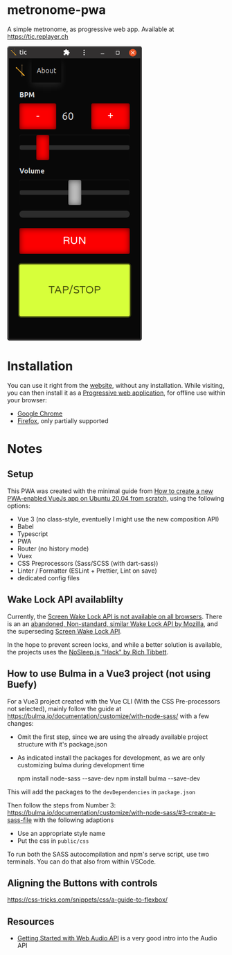 # metronome-pwa

A simple metronome, as progressive web app. Available at https://tic.replayer.ch

![tic (metronome) main screen](/public/img/screenshot.png)

# Installation

You can use it right from the [website](https://tic.replayer.ch), without any installation. While visiting, you can then install it as a [Progressive web application](https://en.wikipedia.org/wiki/Progressive_web_application), for offline use within your browser:

-   [Google Chrome](https://support.google.com/chrome/answer/9658361)
-   [Firefox](https://www.thurrott.com/cloud/web-browsers/mozilla-firefox/246716/firefox-85-is-here-but-mozilla-is-killing-pwa-features), only partially supported

# Notes

## Setup

This PWA was created with the minimal guide from [How to create a new PWA-enabled VueJs app on Ubuntu 20.04 from scratch](https://qrys.ch/how-to-create-a-new-pwa-enabled-vuejs-app-on-ubuntu-20-04/), using the following options:

-   Vue 3 (no class-style, eventuelly I might use the new composition API)
-   Babel
-   Typescript
-   PWA
-   Router (no history mode)
-   Vuex
-   CSS Preprocessors (Sass/SCSS (with dart-sass))
-   Linter / Formatter (ESLint + Prettier, Lint on save)
-   dedicated config files

## Wake Lock API availablilty

Currently, the [Screen Wake Lock API is not available on all browsers](https://caniuse.com/wake-lock). There is an an [abandoned, Non-standard, similar Wake Lock API by Mozilla](https://developer.mozilla.org/en-US/docs/Archive/B2G_OS/API/Wake_Lock_API), and the superseding [Screen Wake Lock API](https://developer.mozilla.org/en-US/docs/Web/API/Screen_Wake_Lock_API).

In the hope to prevent screen locks, and while a better solution is available, the projects uses the [NoSleep.js "Hack" by Rich Tibbett](https://github.com/richtr/NoSleep.js).

## How to use Bulma in a Vue3 project (not using Buefy)

For a Vue3 project created with the Vue CLI (With the CSS Pre-processors not selected), mainly follow the guide at https://bulma.io/documentation/customize/with-node-sass/ with a few changes:

-   Omit the first step, since we are using the already available project structure with it's package.json
-   As indicated install the packages for development, as we are only customizing bulma during development time

    npm install node-sass --save-dev
    npm install bulma --save-dev

This will add the packages to the `devDependencies` in `package.json`

Then follow the steps from Number 3: https://bulma.io/documentation/customize/with-node-sass/#3-create-a-sass-file with the following adaptions

-   Use an appropriate style name
-   Put the css in `public/css`

To run both the SASS autocompilation and npm's serve script, use two terminals. You can do that also from within VSCode.

## Aligning the Buttons with controls

https://css-tricks.com/snippets/css/a-guide-to-flexbox/

## Resources

-   [Getting Started with Web Audio API](https://www.html5rocks.com/en/tutorials/webaudio/intro/) is a very good intro into the Audio API
